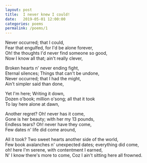 ```yaml
---
layout: post
title:  I never knew I could!
date:   2019-05-01 12:00:00
categories: poems
permalink: /poems/1
---
```


Never occurred; that I could,  
Fear that engulfed, for I'd be alone forever,  
Oh! the thoughts I'd never find someone so good,  
Now I know all that; ain't really clever,  

Broken hearts n' never ending fight,  
Eternal silences; Things that can't be undone,  
Never occurred; that I had the might,  
Ain't simpler said than done,  

Yet I'm here; Writing it down,  
Dozen o'book; million o'song; all that it took  
To lay here alone at dawn,  

Another regret? Oh! never has it come,  
Gone is her beauty; with her my 13 pounds,  
Endless tears? Oh! never have they come,  
Few dates n' life did come around,  

All it took? Two sweet hearts another side of the world,  
Few book avalanches n' unexpected dates; everything did come,  
oh! here I'm serene, with contentment I earned,  
N' I know there's more to come, Coz I ain't sitting here all frowned.  
